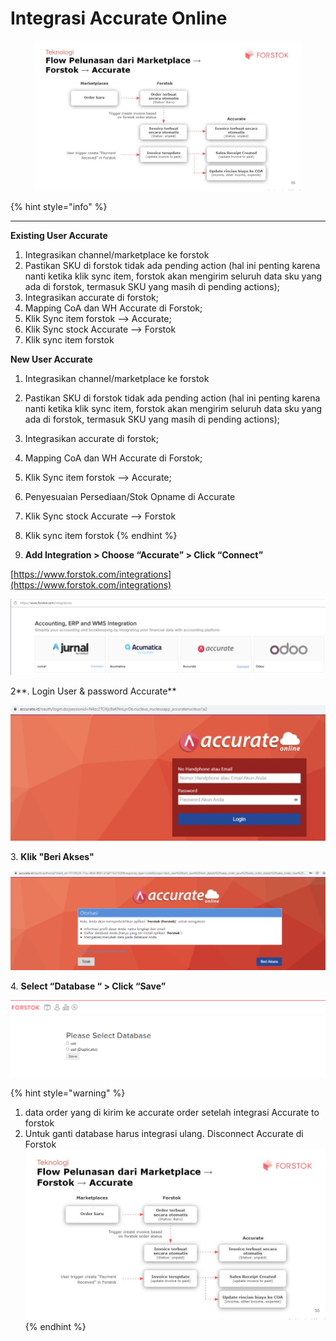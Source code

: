 # Integrasi Accurate Online

<figure><img src="../../../.gitbook/assets/image (1).png" alt=""><figcaption></figcaption></figure>

{% hint style="info" %}
****

**Existing User Accurate**

1. Integrasikan channel/marketplace ke forstok
2. Pastikan SKU di forstok tidak ada pending action (hal ini penting karena nanti ketika klik sync item, forstok akan mengirim seluruh data sku yang ada di forstok, termasuk SKU yang masih di pending actions);
3. Integrasikan accurate di forstok;
4. Mapping CoA dan WH Accurate di Forstok;
5. Klik Sync item forstok --> Accurate;
6. Klik Sync stock Accurate --> Forstok
7. Klik sync item forstok



**New User Accurate**

1. Integrasikan channel/marketplace ke forstok
2. Pastikan SKU di forstok tidak ada pending action (hal ini penting karena nanti ketika klik sync item, forstok akan mengirim seluruh data sku yang ada di forstok, termasuk SKU yang masih di pending actions);
3. Integrasikan accurate di forstok;
4. Mapping CoA dan WH Accurate di Forstok;
5. Klik Sync item forstok --> Accurate;
6. Penyesuaian Persediaan/Stok Opname di Accurate
7. Klik Sync stock Accurate --> Forstok
8. Klik sync item forstok
{% endhint %}

1. **Add Integration > Choose “Accurate” > Click “Connect”**

[https://www.forstok.com/integrations](https://www.forstok.com/integrations)

![](<../../../.gitbook/assets/Screen Shot 2022-01-27 at 9.33.29 AM.png>)

2**. Login User & password Accurate**

![](<../../../.gitbook/assets/Screen Shot 2022-01-27 at 9.33.37 AM.png>)

3\. **Klik "Beri Akses"**

![](<../../../.gitbook/assets/Screen Shot 2022-01-27 at 9.33.43 AM.png>)

4\. **Select “Database “ > Click “Save”**

![](<../../../.gitbook/assets/image (449) (1) (1).png>)

{% hint style="warning" %}
1. data order yang di kirim ke accurate order setelah integrasi Accurate to forstok
2. Untuk ganti database harus integrasi ulang. Disconnect Accurate di Forstok![](../../../.gitbook/assets/image.png)
{% endhint %}
